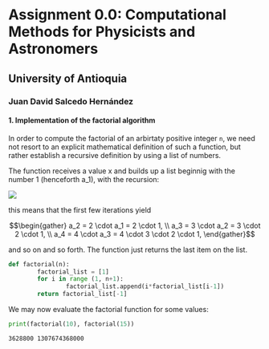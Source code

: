 # Assignment 0.0: Computational Methods for Physicists and Astronomers 
## University of Antioquia
### Juan David Salcedo Hernández

#### 1. Implementation of the factorial algorithm
In order to compute the factorial of an arbirtaty positive integer `n`, we need not resort to an explicit mathematical definition of such a function, but rather establish a recursive definition by using a list of numbers.

The function receives a value x and builds up a list beginnig with the number 1 (henceforth a_1), with the recursion:

<img src="https://render.githubusercontent.com/render/math?math=a_n =n\cdot a_{n-1}">

this means that the first few iterations yield
```math
\begin{gather}
a_2 = 2 \cdot a_1 = 2 \cdot 1, \\
a_3 = 3 \cdot a_2 = 3 \cdot 2 \cdot 1, \\
a_4 = 4 \cdot a_3 = 4 \cdot 3 \cdot 2 \cdot 1,
\end{gather}
```
and so on and so forth. The function just returns the last item on the list.
<!-- name: factorial -->
```python
def factorial(n):
        factorial_list = [1]
        for i in range (1, n+1):
                factorial_list.append(i*factorial_list[i-1])
        return factorial_list[-1]
```
We may now evaluate the factorial function for some values:
<!-- target: output1, require: factorial -->
```python
print(factorial(10), factorial(15))
```
<!-- name: output1 -->
```
3628800 1307674368000
```
